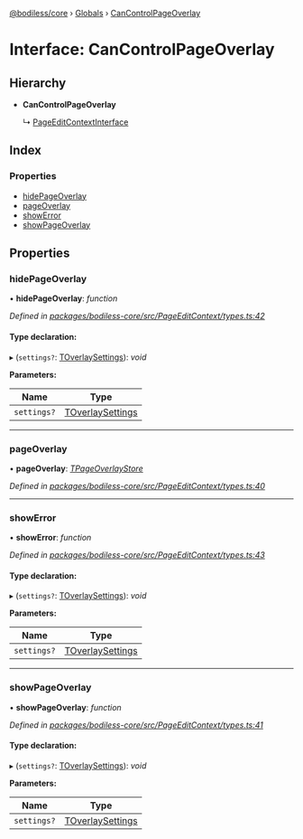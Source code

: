 [@bodiless/core](../README.md) › [Globals](../globals.md) › [CanControlPageOverlay](cancontrolpageoverlay.md)

# Interface: CanControlPageOverlay

## Hierarchy

* **CanControlPageOverlay**

  ↳ [PageEditContextInterface](pageeditcontextinterface.md)

## Index

### Properties

* [hidePageOverlay](cancontrolpageoverlay.md#hidepageoverlay)
* [pageOverlay](cancontrolpageoverlay.md#pageoverlay)
* [showError](cancontrolpageoverlay.md#showerror)
* [showPageOverlay](cancontrolpageoverlay.md#showpageoverlay)

## Properties

###  hidePageOverlay

• **hidePageOverlay**: *function*

*Defined in [packages/bodiless-core/src/PageEditContext/types.ts:42](https://github.com/johnsonandjohnson/Bodiless-JS/blob/9ef7d1a/packages/bodiless-core/src/PageEditContext/types.ts#L42)*

#### Type declaration:

▸ (`settings?`: [TOverlaySettings](../globals.md#toverlaysettings)): *void*

**Parameters:**

Name | Type |
------ | ------ |
`settings?` | [TOverlaySettings](../globals.md#toverlaysettings) |

___

###  pageOverlay

• **pageOverlay**: *[TPageOverlayStore](../globals.md#tpageoverlaystore)*

*Defined in [packages/bodiless-core/src/PageEditContext/types.ts:40](https://github.com/johnsonandjohnson/Bodiless-JS/blob/9ef7d1a/packages/bodiless-core/src/PageEditContext/types.ts#L40)*

___

###  showError

• **showError**: *function*

*Defined in [packages/bodiless-core/src/PageEditContext/types.ts:43](https://github.com/johnsonandjohnson/Bodiless-JS/blob/9ef7d1a/packages/bodiless-core/src/PageEditContext/types.ts#L43)*

#### Type declaration:

▸ (`settings?`: [TOverlaySettings](../globals.md#toverlaysettings)): *void*

**Parameters:**

Name | Type |
------ | ------ |
`settings?` | [TOverlaySettings](../globals.md#toverlaysettings) |

___

###  showPageOverlay

• **showPageOverlay**: *function*

*Defined in [packages/bodiless-core/src/PageEditContext/types.ts:41](https://github.com/johnsonandjohnson/Bodiless-JS/blob/9ef7d1a/packages/bodiless-core/src/PageEditContext/types.ts#L41)*

#### Type declaration:

▸ (`settings?`: [TOverlaySettings](../globals.md#toverlaysettings)): *void*

**Parameters:**

Name | Type |
------ | ------ |
`settings?` | [TOverlaySettings](../globals.md#toverlaysettings) |
